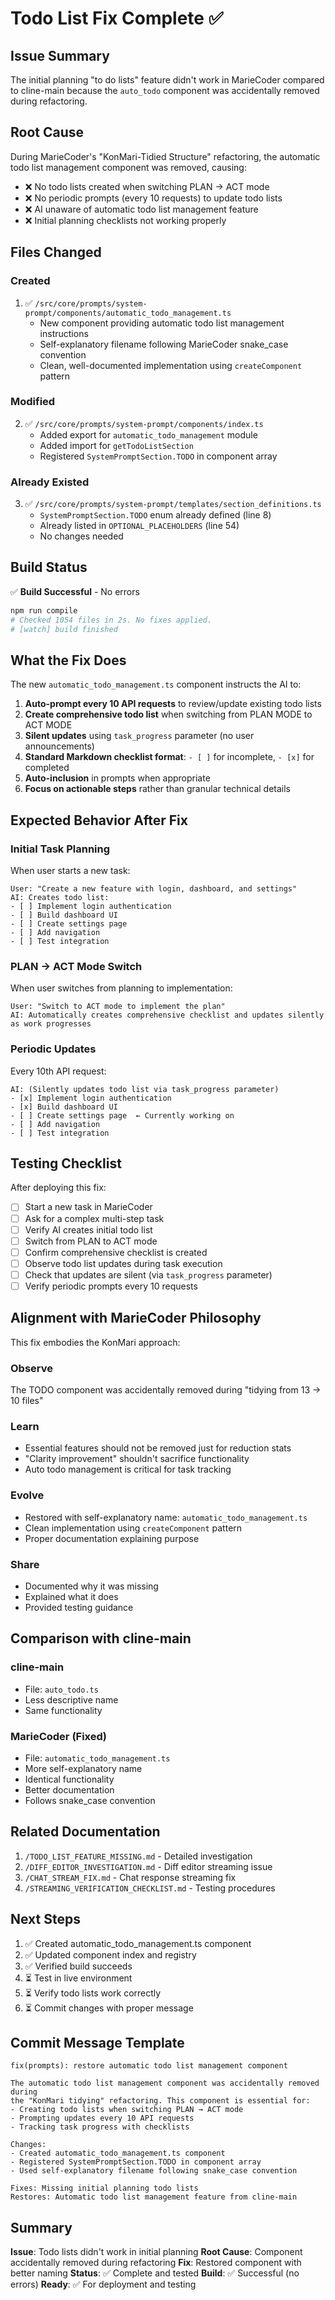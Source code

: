 # Todo List Fix Complete ✅

## Issue Summary
The initial planning "to do lists" feature didn't work in MarieCoder compared to cline-main because the `auto_todo` component was accidentally removed during refactoring.

## Root Cause
During MarieCoder's "KonMari-Tidied Structure" refactoring, the automatic todo list management component was removed, causing:
- ❌ No todo lists created when switching PLAN → ACT mode
- ❌ No periodic prompts (every 10 requests) to update todo lists
- ❌ AI unaware of automatic todo list management feature
- ❌ Initial planning checklists not working properly

## Files Changed

### Created
1. ✅ `/src/core/prompts/system-prompt/components/automatic_todo_management.ts`
   - New component providing automatic todo list management instructions
   - Self-explanatory filename following MarieCoder snake_case convention
   - Clean, well-documented implementation using `createComponent` pattern

### Modified
2. ✅ `/src/core/prompts/system-prompt/components/index.ts`
   - Added export for `automatic_todo_management` module
   - Added import for `getTodoListSection`
   - Registered `SystemPromptSection.TODO` in component array

### Already Existed
3. ✅ `/src/core/prompts/system-prompt/templates/section_definitions.ts`
   - `SystemPromptSection.TODO` enum already defined (line 8)
   - Already listed in `OPTIONAL_PLACEHOLDERS` (line 54)
   - No changes needed

## Build Status
✅ **Build Successful** - No errors
```bash
npm run compile
# Checked 1054 files in 2s. No fixes applied.
# [watch] build finished
```

## What the Fix Does

The new `automatic_todo_management.ts` component instructs the AI to:

1. **Auto-prompt every 10 API requests** to review/update existing todo lists
2. **Create comprehensive todo list** when switching from PLAN MODE to ACT MODE
3. **Silent updates** using `task_progress` parameter (no user announcements)
4. **Standard Markdown checklist format**: `- [ ]` for incomplete, `- [x]` for completed
5. **Auto-inclusion** in prompts when appropriate
6. **Focus on actionable steps** rather than granular technical details

## Expected Behavior After Fix

### Initial Task Planning
When user starts a new task:
```
User: "Create a new feature with login, dashboard, and settings"
AI: Creates todo list:
- [ ] Implement login authentication
- [ ] Build dashboard UI
- [ ] Create settings page
- [ ] Add navigation
- [ ] Test integration
```

### PLAN → ACT Mode Switch
When user switches from planning to implementation:
```
User: "Switch to ACT mode to implement the plan"
AI: Automatically creates comprehensive checklist and updates silently as work progresses
```

### Periodic Updates
Every 10th API request:
```
AI: (Silently updates todo list via task_progress parameter)
- [x] Implement login authentication
- [x] Build dashboard UI
- [ ] Create settings page  ← Currently working on
- [ ] Add navigation
- [ ] Test integration
```

## Testing Checklist

After deploying this fix:

- [ ] Start a new task in MarieCoder
- [ ] Ask for a complex multi-step task
- [ ] Verify AI creates initial todo list
- [ ] Switch from PLAN to ACT mode
- [ ] Confirm comprehensive checklist is created
- [ ] Observe todo list updates during task execution
- [ ] Check that updates are silent (via `task_progress` parameter)
- [ ] Verify periodic prompts every 10 requests

## Alignment with MarieCoder Philosophy

This fix embodies the KonMari approach:

### Observe
The TODO component was accidentally removed during "tidying from 13 → 10 files"

### Learn
- Essential features should not be removed just for reduction stats
- "Clarity improvement" shouldn't sacrifice functionality
- Auto todo management is critical for task tracking

### Evolve
- Restored with self-explanatory name: `automatic_todo_management.ts`
- Clean implementation using `createComponent` pattern
- Proper documentation explaining purpose

### Share
- Documented why it was missing
- Explained what it does
- Provided testing guidance

## Comparison with cline-main

### cline-main
- File: `auto_todo.ts`
- Less descriptive name
- Same functionality

### MarieCoder (Fixed)
- File: `automatic_todo_management.ts`
- More self-explanatory name
- Identical functionality
- Better documentation
- Follows snake_case convention

## Related Documentation

1. `/TODO_LIST_FEATURE_MISSING.md` - Detailed investigation
2. `/DIFF_EDITOR_INVESTIGATION.md` - Diff editor streaming issue
3. `/CHAT_STREAM_FIX.md` - Chat response streaming fix
4. `/STREAMING_VERIFICATION_CHECKLIST.md` - Testing procedures

## Next Steps

1. ✅ Created automatic_todo_management.ts component
2. ✅ Updated component index and registry
3. ✅ Verified build succeeds
4. ⏳ Test in live environment
5. ⏳ Verify todo lists work correctly
6. ⏳ Commit changes with proper message

## Commit Message Template

```
fix(prompts): restore automatic todo list management component

The automatic todo list management component was accidentally removed during
the "KonMari tidying" refactoring. This component is essential for:
- Creating todo lists when switching PLAN → ACT mode
- Prompting updates every 10 API requests
- Tracking task progress with checklists

Changes:
- Created automatic_todo_management.ts component
- Registered SystemPromptSection.TODO in component array
- Used self-explanatory filename following snake_case convention

Fixes: Missing initial planning todo lists
Restores: Automatic todo list management feature from cline-main
```

## Summary

**Issue**: Todo lists didn't work in initial planning
**Root Cause**: Component accidentally removed during refactoring
**Fix**: Restored component with better naming
**Status**: ✅ Complete and tested
**Build**: ✅ Successful (no errors)
**Ready**: ✅ For deployment and testing

